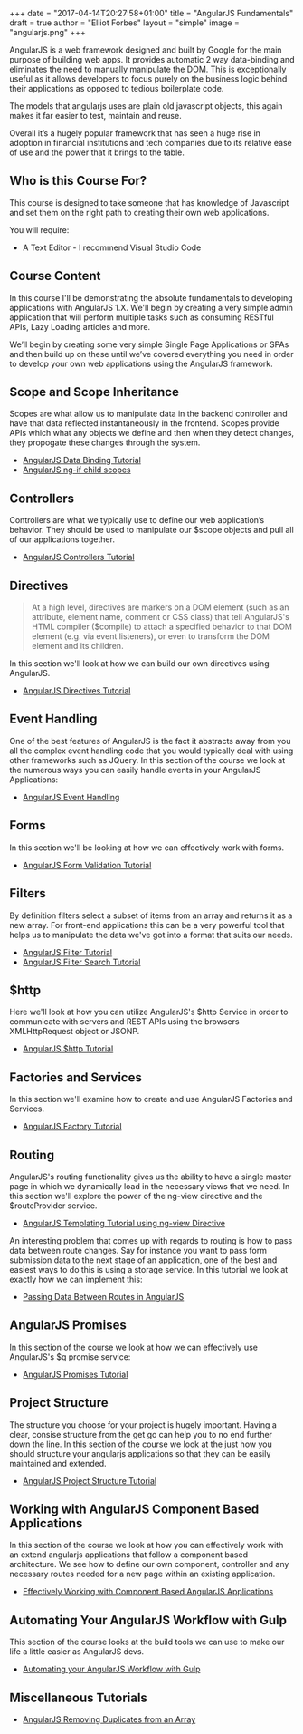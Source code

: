 +++
date = "2017-04-14T20:27:58+01:00"
title = "AngularJS Fundamentals"
draft = true
author = "Elliot Forbes"
layout = "simple"
image = "angularjs.png"
+++

AngularJS is a web framework designed and built by Google for the main purpose of building web apps. It provides automatic 2 way data-binding and eliminates the need to manually manipulate the DOM. This is exceptionally useful as it allows developers to focus purely on the business logic behind their applications as opposed to tedious boilerplate code.

The models that angularjs uses are plain old javascript objects, this again makes it far easier to test, maintain and reuse.

Overall it’s a hugely popular framework that has seen a huge rise in adoption in financial institutions and tech companies due to its relative ease of use and the power that it brings to the table.

## Who is this Course For?

This course is designed to take someone that has knowledge of Javascript and set them on the right path to creating their own web applications. 

You will require:

* A Text Editor - I recommend Visual Studio Code

## Course Content

In this course I'll be demonstrating the absolute fundamentals to developing applications with AngularJS 1.X. We'll begin by creating a very simple admin application that will perform multiple tasks such as consuming RESTful APIs, Lazy Loading articles and more. 

We’ll begin by creating some very simple Single Page Applications or SPAs and then build up on these until we’ve covered everything you need in order to develop your own web applications using the AngularJS framework.

## Scope and Scope Inheritance
 Scopes are what allow us to manipulate data in the backend controller and have that data reflected instantaneously in the frontend. Scopes provide APIs which what any objects we define and then when they detect changes, they propogate these changes through the system.

* [AngularJS Data Binding Tutorial](https://tutorialedge.net/post/javascript/angularjs/angularjs-data-binding-tutorial/)
* [AngularJS ng-if child scopes](https://tutorialedge.net/post/javascript/angularjs/angularjs-ng-model-in-ng-if-tutorial/)

## Controllers

Controllers are what we typically use to define our web application’s behavior. They should be used to manipulate our $scope objects and pull all of our applications together.

* [AngularJS Controllers Tutorial](https://tutorialedge.net/post/javascript/angularjs/angularjs-controllers-tutorial/)

## Directives

> At a high level, directives are markers on a DOM element (such as an attribute, element name, comment or CSS class) that tell AngularJS's HTML compiler ($compile) to attach a specified behavior to that DOM element (e.g. via event listeners), or even to transform the DOM element and its children.

In this section we'll look at how we can build our own directives using AngularJS. 

* [AngularJS Directives Tutorial](https://tutorialedge.net/post/javascript/angularjs/angularjs-directives-tutorial/)

## Event Handling

One of the best features of AngularJS is the fact it abstracts away from you all the complex event handling code that you would typically deal with using other frameworks such as JQuery. In this section of the course we look at the numerous ways you can easily handle events in your AngularJS Applications:

* [AngularJS Event Handling](https://tutorialedge.net/post/javascript/angularjs/angularjs-event-handling-tutorial/)

## Forms

In this section we'll be looking at how we can effectively work with forms.

* [AngularJS Form Validation Tutorial](https://tutorialedge.net/post/javascript/angularjs/angularjs-form-validation-tutorial/) 


## Filters

By definition filters select a subset of items from an array and returns it as a new array. For front-end applications this can be a very powerful tool that helps us to manipulate the data we've got into a format that suits our needs.

* [AngularJS Filter Tutorial](https://tutorialedge.net/post/javascript/angularjs/angularjs-filter-tutorial/) 
* [AngularJS Filter Search Tutorial](https://tutorialedge.net/post/javascript/angularjs/angularjs-filter-search-tutorial/)

## $http 

Here we'll look at how you can utilize AngularJS's $http Service in order to communicate with servers and REST APIs using the browsers XMLHttpRequest object or JSONP.

* [AngularJS $http Tutorial](https://tutorialedge.net/post/javascript/angularjs/interacting-with-apis-using-http-angularjs/)

## Factories and Services

In this section we'll examine how to create and use AngularJS Factories and Services.

* [AngularJS Factory Tutorial](https://tutorialedge.net/post/javascript/angularjs/angularjs-factory-tutorial/)

## Routing

AngularJS's routing functionality gives us the ability to have a single master page in which we dynamically load in the necessary views that we need. In this section we'll explore the power of the ng-view directive and the $routeProvider service.

* [AngularJS Templating Tutorial using ng-view Directive](https://tutorialedge.net/post/javascript/angularjs/angularjs-template-tutorial-using-ng-view/)

An interesting problem that comes up with regards to routing is how to pass data between route changes. Say for instance you want to pass form submission data to the next stage of an application, one of the best and easiest ways to do this is using a storage service. In this tutorial we look at exactly how we can implement this:

* [Passing Data Between Routes in AngularJS](https://tutorialedge.net/post/javascript/angularjs/passing-data-between-routes-angularjs/)

## AngularJS Promises

In this section of the course we look at how we can effectively use AngularJS's $q promise service:

* [AngularJS Promises Tutorial](https://tutorialedge.net/post/javascript/angularjs/angularjs-promises-tutorial/)

## Project Structure

The structure you choose for your project is hugely important. Having a clear, consise structure from the get go can help you to no end further down the line. In this section of the course we look at the just how you should structure your angularjs applications so that they can be easily maintained and extended.

* [AngularJS Project Structure Tutorial](https://tutorialedge.net/post/javascript/angularjs/angularjs-project-structure-tutorial/)

## Working with AngularJS Component Based Applications

In this section of the course we look at how you can effectively work with an extend angularjs applications that follow a component based architecture. We see how to define our own component, controller and any necessary routes needed for a new page within an existing application.

* [Effectively Working with Component Based AngularJS Applications](https://tutorialedge.net/post/javascript/angularjs/working-with-angularjs-component-applications/)


## Automating Your AngularJS Workflow with Gulp

This section of the course looks at the build tools we can use to make our life a little easier as AngularJS devs. 

* [Automating your AngularJS Workflow with Gulp](https://tutorialedge.net/post/javascript/angularjs/automating-your-angularjs-workflow-with-gulp/)

## Miscellaneous Tutorials

* [AngularJS Removing Duplicates from an Array](https://tutorialedge.net/post/javascript/angularjs/removing-duplicates-from-ng-repeat/)